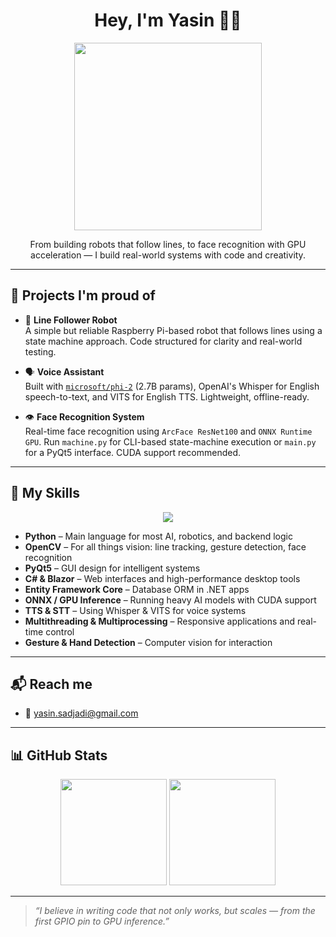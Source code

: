 <h1 align="center">Hey, I'm Yasin 👨‍💻</h1>
<p align="center">
  <img src="https://media.giphy.com/media/v1.Y2lkPTc5MGI3NjExc2dtYXA2aHN3ZndkbjFoN3huYjltNzMxYzh2cW9ndWd1c2xwcnZqZSZlcD12MV9naWZzX3NlYXJjaCZjdD1n/SWoSkN6DxTszqIKEqv/giphy.gif" width="300"/>
</p>

<p align="center">  
  From building robots that follow lines, to face recognition with GPU acceleration — I build real-world systems with code and creativity.
</p>

---

## 🚀 Projects I'm proud of

- 🤖 **Line Follower Robot**  
  A simple but reliable Raspberry Pi-based robot that follows lines using a state machine approach. Code structured for clarity and real-world testing.

- 🗣️ **Voice Assistant**  
  Built with [`microsoft/phi-2`](https://huggingface.co/microsoft/phi-2) (2.7B params), OpenAI's Whisper for English speech-to-text, and VITS for English TTS. Lightweight, offline-ready.

- 👁️ **Face Recognition System**  
  Real-time face recognition using `ArcFace ResNet100` and `ONNX Runtime GPU`. Run `machine.py` for CLI-based state-machine execution or `main.py` for a PyQt5 interface. CUDA support recommended.

---

## 🧠 My Skills

<p align="center">
  <img src="https://skillicons.dev/icons?i=python,opencv,raspberrypi,cpp,cs,dotnet,html,css,js" />
</p>

- **Python** – Main language for most AI, robotics, and backend logic  
- **OpenCV** – For all things vision: line tracking, gesture detection, face recognition  
- **PyQt5** – GUI design for intelligent systems  
- **C# & Blazor** – Web interfaces and high-performance desktop tools  
- **Entity Framework Core** – Database ORM in .NET apps  
- **ONNX / GPU Inference** – Running heavy AI models with CUDA support  
- **TTS & STT** – Using Whisper & VITS for voice systems  
- **Multithreading & Multiprocessing** – Responsive applications and real-time control  
- **Gesture & Hand Detection** – Computer vision for interaction

---

## 📬 Reach me

- 📧 yasin.sadjadi@gmail.com

---

## 📊 GitHub Stats

<p align="center">
  <img src="https://github-readme-stats.vercel.app/api?username=yasintorkzaban&show_icons=true&theme=radical" height="170"/>
  <img src="https://github-readme-stats.vercel.app/api/top-langs/?username=yasintorkzaban&layout=compact&theme=radical" height="170"/>
</p>

---

> _“I believe in writing code that not only works, but scales — from the first GPIO pin to GPU inference.”_

